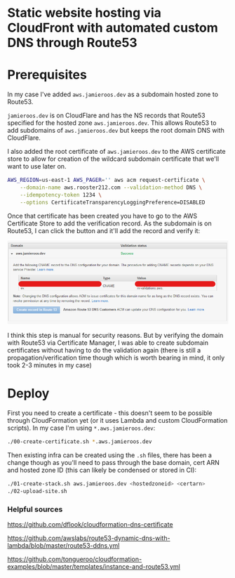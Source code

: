 # Static website hosting via CloudFront with automated custom DNS through Route53

# Prerequisites

In my case I've added `aws.jamieroos.dev` as a subdomain hosted zone to Route53.

`jamieroos.dev` is on CloudFlare and has the NS records that Route53 specified for the hosted zone `aws.jamieroos.dev`. This allows Route53 to add subdomains of `aws.jamieroos.dev` but keeps the root domain DNS with CloudFlare.

I also added the root certificate of `aws.jamieroos.dev` to the AWS certificate store to allow for creation of the wildcard subdomain certificate that we'll want to use later on.

```bash
AWS_REGION=us-east-1 AWS_PAGER='' aws acm request-certificate \
    --domain-name aws.rooster212.com --validation-method DNS \
    --idempotency-token 1234 \
    --options CertificateTransparencyLoggingPreference=DISABLED
```

Once that certificate has been created you have to go to the AWS Certificate Store to add the verification record. As the subdomain is on Route53, I can click the button and it'll add the record and verify it:

![cert store image](awscertstore-createrecord.png?raw=true)

I think this step is manual for security reasons. But by verifying the domain with Route53 via Certificate Manager, I was able to create subdomain certificates without having to do the validation again (there is still a propagation/verification time though which is worth bearing in mind, it only took 2-3 minutes in my case)

# Deploy

First you need to create a certificate - this doesn't seem to be possible through CloudFormation yet (or it uses Lambda and custom CloudFormation scripts). In my case I'm using `*.aws.jamieroos.dev`:

```bash
./00-create-certificate.sh *.aws.jamieroos.dev
```

Then existing infra can be created using the `.sh` files, there has been a change though as you'll need to pass through the base domain, cert ARN and hosted zone ID (this can likely be condensed or stored in CI):

```bash
./01-create-stack.sh aws.jamieroos.dev <hostedzoneid> <certarn>
./02-upload-site.sh
```

### Helpful sources

https://github.com/dflook/cloudformation-dns-certificate

https://github.com/awslabs/route53-dynamic-dns-with-lambda/blob/master/route53-ddns.yml

https://github.com/tongueroo/cloudformation-examples/blob/master/templates/instance-and-route53.yml